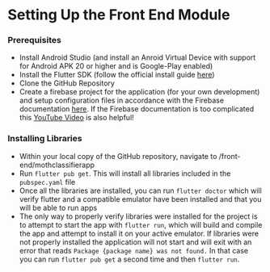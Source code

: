 # Setting Up the Front End Module

### Prerequisites

-   Install Android Studio (and install an Anroid Virtual Device with support for Android APK 20 or higher and is Google-Play enabled)
-   Install the Flutter SDK (follow the official install guide [here](https://flutter.dev/docs/get-started/install))
-   Clone the GitHub Repository
-   Create a firebase project for the application (for your own development) and setup configuration files in accordance with the Firebase documentation [here](https://firebase.flutter.dev/docs/overview). If the Firebase documentation is too complicated this [YouTube Video](https://www.youtube.com/watch?v=Mx24wiPilHg&t=3s) is also helpful!

### Installing Libraries

-   Within your local copy of the GitHub repository, navigate to /front-end/mothclassifierapp
-   Run `flutter pub get`. This will install all libraries included in the `pubspec.yaml` file
-   Once all the libraries are installed, you can run `flutter doctor` which will verify flutter and a compatible emulator have been installed and that you will be able to run apps
-   The only way to properly verify libraries were installed for the project is to attempt to start the app with `flutter run`, which will build and compile the app and attempt to install it on your active emulator. If libraries were not properly installed the application will not start and will exit with an error that reads `Package {package name} was not found.` In that case you can run `flutter pub get` a second time and then `flutter run`.
